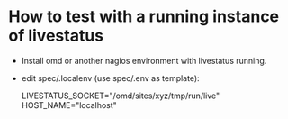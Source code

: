 How to test with a running instance of livestatus
=================================================

* Install omd or another nagios environment with livestatus running.
* edit spec/.localenv (use spec/.env as template):

    LIVESTATUS_SOCKET="/omd/sites/xyz/tmp/run/live"
    HOST_NAME="localhost"

